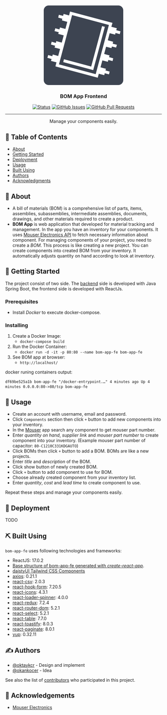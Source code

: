 <p align="center">
  <img width="256" height="256" src="https://github.com/oktaykcr/bom-app-be/blob/master/bom-app-logo.png"  alt="logo"/>
</p>

<h3 align="center">BOM App Frontend</h3>

<div align="center">

[![Status](https://img.shields.io/badge/status-active-success.svg)]()
[![GitHub Issues](https://img.shields.io/github/issues/oktaykcr/bom-app-fe.svg)](https://github.com/oktaykcr/bom-app-fe/issues)
[![GitHub Pull Requests](https://img.shields.io/github/issues-pr/oktaykcr/bom-app-fe.svg)](https://github.com/oktaykcr/bom-app-fe/pulls)

</div>

---

<p align="center"> Manage your components easily.
    <br> 
</p>

## 📝 Table of Contents

- [About](#about)
- [Getting Started](#getting_started)
- [Deployment](#deployment)
- [Usage](#usage)
- [Built Using](#built_using)
- [Authors](#authors)
- [Acknowledgments](#acknowledgement)

## 🧐 About <a name = "about"></a>

- A bill of materials (BOM) is a comprehensive list of parts, items, assemblies, subassemblies, intermediate assemblies,
  documents, drawings, and other materials required to create a product.
- **BOM App** is web application that developed for material tracking and management. In the app you have an inventory
  for your components. It uses [Mouser Electronics API](https://eu.mouser.com/) to fetch necessary information about
  component. For managing components of your project, you need to create a *BOM*. This process is like creating a new
  project. You can create components into created BOM from your inventory. It automatically adjusts quantity on hand
  according to look at inventory.

## 🏁 Getting Started <a name = "getting_started"></a>

The project consist of two side. The [backend](https://github.com/oktaykcr/bom-app-be) side is developed with Java Spring Boot,
the frontend side is developed with ReactJs.

### Prerequisites

- Install *Docker* to execute docker-compose.

### Installing

1. Create a Docker Image:
    - `docker-compose build`
2. Run the Docker Container:
    - `docker run -d -it -p 80:80 --name bom-app-fe bom-app-fe`
3. See BOM app at browser:
    - `http://localhost/`

docker runing containers output:

```
df69be525a1b bom-app-fe "/docker-entrypoint.…" 4 minutes ago Up 4 minutes 0.0.0.0:80->80/tcp bom-app-fe
```

## 🎈 Usage <a name="usage"></a>

- Create an account with username, email and password.
- Click `Components` section then click `+` button to add new components into your inventory.
- In the [Mouser](https://eu.mouser.com/) app search any component to get mouser part number.
- Enter *quantity on hand*, *supplier link* and *mouser part number* to create component into your inventory. (Example
  mouser part number of capacitor: `80-C1210C331KDGAUTO`)
- Click BOMs then click `+` button to add a BOM. BOMs are like a new projects.
- Enter *title* and *description* of the BOM.
- Click show button of newly created BOM.
- Click `+` button to add component to use for BOM.
- Choose already created component from your inventory list.
- Enter *quantity*, *cost* and *lead time* to create component to use.

Repeat these steps and manage your components easily.

## 🚀 Deployment <a name = "deployment"></a>

TODO

## ⛏️ Built Using <a name = "built_using"></a>

`bom-app-fe` uses following technologies and frameworks:

- ReactJS: 17.0.2
- [Base structure of bom-app-fe generated with *create-react-app*](https://create-react-app.dev/).
- [daistyUI Tailwind CSS Components](https://daisyui.com/)
- [axios](https://axios-http.com/): 0.21.1
- [react-csv](https://www.npmjs.com/package/react-csv): 2.0.3
- [react-hook-form](https://react-hook-form.com/): 7.20.5
- [react-icons](https://react-icons.github.io/react-icons/): 4.3.1
- [react-loader-spinner](https://www.npmjs.com/package/react-loader-spinner): 4.0.0
- [react-redux](https://react-redux.js.org/): 7.2.4
- [react-router-dom](https://v5.reactrouter.com/web/guides/quick-start): 5.2.1
- [react-select](https://react-select.com/home): 5.2.1
- [react-table](https://react-table.tanstack.com/): 7.7.0
- [react-toastify](https://www.npmjs.com/package/react-toastify): 8.0.3
- [react-paginate](https://www.npmjs.com/package/react-paginate): 8.0.1
- [yup](https://react-hook-form.com/advanced-usage): 0.32.11

## ✍️ Authors <a name = "authors"></a>

- [@oktaykcr](https://github.com/oktaykcr) - Design and implement
- [@okankocer](https://linkedin.com/in/okan-koçer-b3327615b) - Idea

See also the list of [contributors](https://github.com/oktaykcr/bom-app-fe/contributors) who
participated in this project.

## 🎉 Acknowledgements <a name = "acknowledgement"></a>

- [Mouser Electronics](https://eu.mouser.com/)
